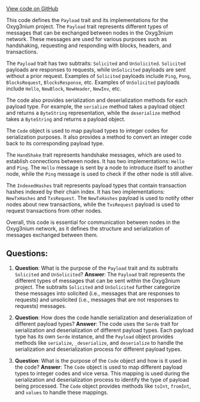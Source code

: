 [View code on GitHub](https://github.com/alephium/alephium/protocol/src/main/scala/org/alephium/protocol/message/Payload.scala)

This code defines the `Payload` trait and its implementations for the Oxyg3nium project. The `Payload` trait represents different types of messages that can be exchanged between nodes in the Oxyg3nium network. These messages are used for various purposes such as handshaking, requesting and responding with blocks, headers, and transactions.

The `Payload` trait has two subtraits: `Solicited` and `UnSolicited`. `Solicited` payloads are responses to requests, while `UnSolicited` payloads are sent without a prior request. Examples of `Solicited` payloads include `Ping`, `Pong`, `BlocksRequest`, `BlocksResponse`, etc. Examples of `UnSolicited` payloads include `Hello`, `NewBlock`, `NewHeader`, `NewInv`, etc.

The code also provides serialization and deserialization methods for each payload type. For example, the `serialize` method takes a payload object and returns a `ByteString` representation, while the `deserialize` method takes a `ByteString` and returns a payload object.

The `Code` object is used to map payload types to integer codes for serialization purposes. It also provides a method to convert an integer code back to its corresponding payload type.

The `HandShake` trait represents handshake messages, which are used to establish connections between nodes. It has two implementations: `Hello` and `Ping`. The `Hello` message is sent by a node to introduce itself to another node, while the `Ping` message is used to check if the other node is still alive.

The `IndexedHashes` trait represents payload types that contain transaction hashes indexed by their chain index. It has two implementations: `NewTxHashes` and `TxsRequest`. The `NewTxHashes` payload is used to notify other nodes about new transactions, while the `TxsRequest` payload is used to request transactions from other nodes.

Overall, this code is essential for communication between nodes in the Oxyg3nium network, as it defines the structure and serialization of messages exchanged between them.
## Questions: 
 1. **Question**: What is the purpose of the `Payload` trait and its subtraits `Solicited` and `UnSolicited`?
   **Answer**: The `Payload` trait represents the different types of messages that can be sent within the Oxyg3nium project. The subtraits `Solicited` and `UnSolicited` further categorize these messages into solicited (i.e., messages that are responses to requests) and unsolicited (i.e., messages that are not responses to requests) messages.

2. **Question**: How does the code handle serialization and deserialization of different payload types?
   **Answer**: The code uses the `Serde` trait for serialization and deserialization of different payload types. Each payload type has its own `Serde` instance, and the `Payload` object provides methods like `serialize`, `_deserialize`, and `deserialize` to handle the serialization and deserialization process for different payload types.

3. **Question**: What is the purpose of the `Code` object and how is it used in the code?
   **Answer**: The `Code` object is used to map different payload types to integer codes and vice versa. This mapping is used during the serialization and deserialization process to identify the type of payload being processed. The `Code` object provides methods like `toInt`, `fromInt`, and `values` to handle these mappings.